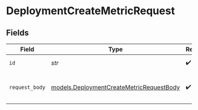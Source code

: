 # DeploymentCreateMetricRequest


## Fields

| Field                                                                                      | Type                                                                                       | Required                                                                                   | Description                                                                                |
| ------------------------------------------------------------------------------------------ | ------------------------------------------------------------------------------------------ | ------------------------------------------------------------------------------------------ | ------------------------------------------------------------------------------------------ |
| `id`                                                                                       | *str*                                                                                      | :heavy_check_mark:                                                                         | Deployment ID                                                                              |
| `request_body`                                                                             | [models.DeploymentCreateMetricRequestBody](../models/deploymentcreatemetricrequestbody.md) | :heavy_check_mark:                                                                         | The deployment request payload                                                             |